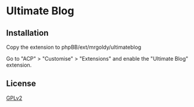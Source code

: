 # Ultimate Blog

## Installation

Copy the extension to phpBB/ext/mrgoldy/ultimateblog

Go to "ACP" > "Customise" > "Extensions" and enable the "Ultimate Blog" extension.

## License

[GPLv2](license.txt)
